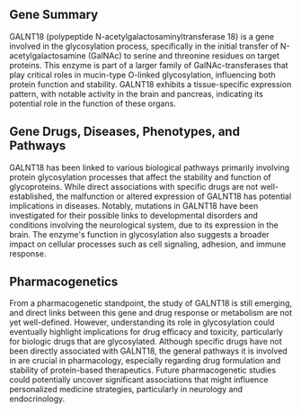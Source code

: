 ## Gene Summary
GALNT18 (polypeptide N-acetylgalactosaminyltransferase 18) is a gene involved in the glycosylation process, specifically in the initial transfer of N-acetylgalactosamine (GalNAc) to serine and threonine residues on target proteins. This enzyme is part of a larger family of GalNAc-transferases that play critical roles in mucin-type O-linked glycosylation, influencing both protein function and stability. GALNT18 exhibits a tissue-specific expression pattern, with notable activity in the brain and pancreas, indicating its potential role in the function of these organs.

## Gene Drugs, Diseases, Phenotypes, and Pathways
GALNT18 has been linked to various biological pathways primarily involving protein glycosylation processes that affect the stability and function of glycoproteins. While direct associations with specific drugs are not well-established, the malfunction or altered expression of GALNT18 has potential implications in diseases. Notably, mutations in GALNT18 have been investigated for their possible links to developmental disorders and conditions involving the neurological system, due to its expression in the brain. The enzyme's function in glycosylation also suggests a broader impact on cellular processes such as cell signaling, adhesion, and immune response.

## Pharmacogenetics
From a pharmacogenetic standpoint, the study of GALNT18 is still emerging, and direct links between this gene and drug response or metabolism are not yet well-defined. However, understanding its role in glycosylation could eventually highlight implications for drug efficacy and toxicity, particularly for biologic drugs that are glycosylated. Although specific drugs have not been directly associated with GALNT18, the general pathways it is involved in are crucial in pharmacology, especially regarding drug formulation and stability of protein-based therapeutics. Future pharmacogenetic studies could potentially uncover significant associations that might influence personalized medicine strategies, particularly in neurology and endocrinology.